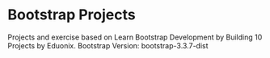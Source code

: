 # Bootstrap Projects
Projects and exercise based on Learn Bootstrap Development by Building 10 Projects by Eduonix.
Bootstrap Version: bootstrap-3.3.7-dist
